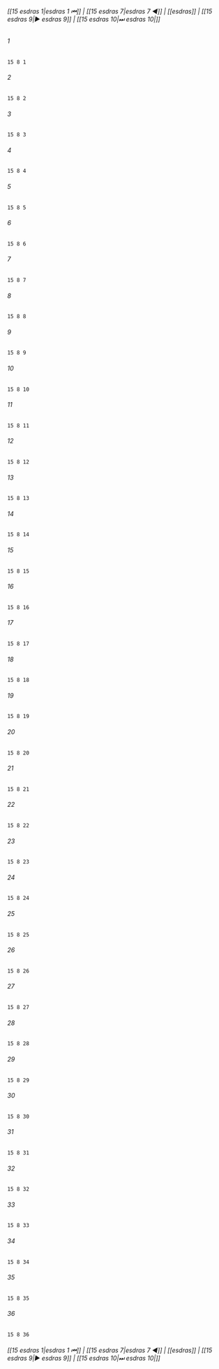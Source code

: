 
###### [[15 еsdras 1|еsdras 1 ⏮]] | [[15 еsdras 7|еsdras 7 ◀]] | [[еsdras]] | [[15 еsdras 9|▶ еsdras 9]] | [[15 еsdras 10|⏭ еsdras 10|]]

###### 1
``` verse
15 8 1 
```
###### 2
``` verse
15 8 2 
```
###### 3
``` verse
15 8 3 
```
###### 4
``` verse
15 8 4 
```
###### 5
``` verse
15 8 5 
```
###### 6
``` verse
15 8 6 
```
###### 7
``` verse
15 8 7 
```
###### 8
``` verse
15 8 8 
```
###### 9
``` verse
15 8 9 
```
###### 10
``` verse
15 8 10 
```
###### 11
``` verse
15 8 11 
```
###### 12
``` verse
15 8 12 
```
###### 13
``` verse
15 8 13 
```
###### 14
``` verse
15 8 14 
```
###### 15
``` verse
15 8 15 
```
###### 16
``` verse
15 8 16 
```
###### 17
``` verse
15 8 17 
```
###### 18
``` verse
15 8 18 
```
###### 19
``` verse
15 8 19 
```
###### 20
``` verse
15 8 20 
```
###### 21
``` verse
15 8 21 
```
###### 22
``` verse
15 8 22 
```
###### 23
``` verse
15 8 23 
```
###### 24
``` verse
15 8 24 
```
###### 25
``` verse
15 8 25 
```
###### 26
``` verse
15 8 26 
```
###### 27
``` verse
15 8 27 
```
###### 28
``` verse
15 8 28 
```
###### 29
``` verse
15 8 29 
```
###### 30
``` verse
15 8 30 
```
###### 31
``` verse
15 8 31 
```
###### 32
``` verse
15 8 32 
```
###### 33
``` verse
15 8 33 
```
###### 34
``` verse
15 8 34 
```
###### 35
``` verse
15 8 35 
```
###### 36
``` verse
15 8 36 
```

###### [[15 еsdras 1|еsdras 1 ⏮]] | [[15 еsdras 7|еsdras 7 ◀]] | [[еsdras]] | [[15 еsdras 9|▶ еsdras 9]] | [[15 еsdras 10|⏭ еsdras 10|]]

